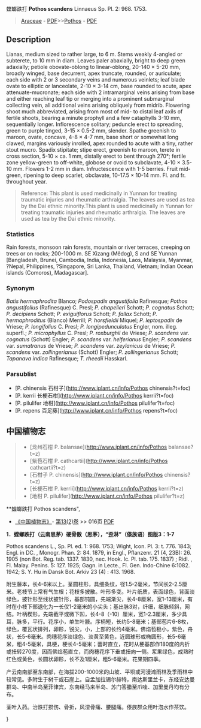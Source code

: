 螳螂跌打 **Pothos scandens** Linnaeus Sp. Pl. 2: 968. 1753.

> [Araceae](http://www.iplant.cn/info/Araceae?t=foc) - [PDF](http://www.iplant.cn/foc/pdf/Araceae.pdf)>>[Pothos](http://www.iplant.cn/info/Pothos?t=foc) - [PDF](http://www.iplant.cn/foc/pdf/Pothos.pdf)

## Description

Lianas, medium sized to rather large, to 6 m. Stems weakly 4-angled or subterete, to 10 mm in diam. Leaves paler abaxially, bright to deep green adaxially; petiole obovate-oblong to linear-oblong, 20-140 × 5-20 mm, broadly winged, base decurrent, apex truncate, rounded, or auriculate; each side with 2 or 3 secondary veins and numerous veinlets; leaf blade ovate to elliptic or lanceolate, 2-10 × 3-14 cm, base rounded to acute, apex attenuate-mucronate; each side with 2 intramarginal veins arising from base and either reaching leaf tip or merging into a prominent submarginal collecting vein, all additional veins arising obliquely from midrib. Flowering shoot much abbreviated, arising from most of mid- to distal leaf axils of fertile shoots, bearing a minute prophyll and a few cataphylls 3-10 mm, sequentially longer. Inflorescence solitary; peduncle erect to spreading, green to purple tinged, 3-15 × 0.5-2 mm, slender. Spathe greenish to maroon, ovate, concave, 4-8 × 4-7 mm, base short or somewhat long clawed, margins variously inrolled, apex rounded to acute with a tiny, rather stout mucro. Spadix stipitate; stipe erect, greenish to maroon, terete in cross section, 5-10 × ca. 1 mm, distally erect to bent through 270°; fertile zone yellow-green to off-white, globose or ovoid to subclavate, 4-10 × 3.5-10 mm. Flowers 1-2 mm in diam. Infructescence with 1-5 berries. Fruit mid-green, ripening to deep scarlet, obclavate, 10-17.5 × 10-14 mm. Fl. and fr. throughout year.

> Reference: 
> This plant is used medicinally in Yunnan for treating traumatic injuries and rheumatic arthralgia. The leaves are used as tea by the Dai ethnic minority.This plant is used medicinally in Yunnan for treating traumatic injuries and rheumatic arthralgia. The leaves are used as tea by the Dai ethnic minority.

### Statistics
Rain forests, monsoon rain forests, mountain or river terraces, creeping on trees or on rocks; 200-1000 m. SE Xizang (Mêdog), S and SE Yunnan [Bangladesh, Brunei, Cambodia, India, Indonesia, Laos, Malaysia, Myanmar, ?Nepal, Philippines, ?Singapore, Sri Lanka, Thailand, Vietnam; Indian Ocean islands (Comoros), Madagascar].

### Synonym
*Batis hermaphrodita* Blanco; *Podospadix angustifolia* Rafinesque; *Pothos angustifolius* (Rafinesque) C. Presl; *P. chapelieri* Schott; *P. cognatus* Schott; *P. decipiens* Schott; *P. exiguiflorus* Schott; *P. fallax* Schott; *P. hermaphroditus* (Blanco) Merrill; *P. horsfieldii* Miquel; *P. leptospadix* de Vriese; *P. longifolius* C. Presl; *P. longipedunculatus* Engler, nom. illeg. superfl.; *P. microphyllus* C. Presl; *P. roxburghii* de Vriese; *P. scandens* var. *cognatus* (Schott) Engler; *P. scandens* var. *helferianus* Engler; *P. scandens* var. *sumatranus* de Vriese; *P. scandens* var. *zeylanicus* de Vriese; *P. scandens* var. *zollingerianus* (Schott) Engler; *P. zollingerianus* Schott; *Tapanava indica* Rafinesque; *T. rheedii* Hasskarl.

### Parsublist

* [P.  chinensis  石柑子](http://www.iplant.cn/info/Pothos chinensis?t=foc)
* [P.  kerrii  长梗石柑](http://www.iplant.cn/info/Pothos kerrii?t=foc)
* [P.  pilulifer  地柑](http://www.iplant.cn/info/Pothos pilulifer?t=foc)
* [P.  repens  百足藤](http://www.iplant.cn/info/Pothos repens?t=foc)

## 中国植物志

> * [龙州石柑  P.  balansae](http://www.iplant.cn/info/Pothos balansae?t=z)
> * [紫苞石柑  P.  cathcartii](http://www.iplant.cn/info/Pothos cathcartii?t=z)
> * [石柑子  P.  chinensis](http://www.iplant.cn/info/Pothos chinensis?t=z)
> * [长梗石柑  P.  kerrii](http://www.iplant.cn/info/Pothos kerrii?t=z)
> * [地柑  P.  pilulifer](http://www.iplant.cn/info/Pothos pilulifer?t=z)

**蝗螂跌打 Pothos scandens",

* [《中国植物志》](http://www.iplant.cn/frps)- [第13(2)卷](http://www.iplant.cn/frps/vol/13(2)) >> 016页 [PDF](http://www.iplant.cn/frps/pdf/13(2)/016.pdf)

**1．螳螂跌打（云南思茅）硬骨散（思茅），“歪淋”（傣族语）图版3：1-7**

Pothos scandens L., Sp. Pl. ed. 1: 968. 1753; Wight, Icon. Pl. 3: t. 776. 1843; Engl. in DC. , Monogr. Phan. 2: 84. 1879, in Engl., Pflanzenr. 21 (4, 23B): 26. 1905 (non Bot. Reg. tab. 1337. 1830, nec. Hook. Ic. Pl. tab. 175. 1837) ; Ridl. , Fl. Malay. Penins. 5: 127. 1925; Gagn. in Lecte., Fl. Gen. Indo-Chine 6:1082. 1942; S. Y. Hu in Dansk Bot. Arkiv 23 (4) : 413. 1968.

附生藤本，长4-6米以上。茎圆柱形，具细条纹，径1.5-2毫米，节间长2-2.5厘米。老枝节上常有气生根；花枝多披散。叶形多变。叶片纸质，表面绿色，背面淡绿色，披针形至线状披针形，基部钝圆，先端渐尖，长4-8厘米，宽1-13厘米，有时在小枝下部退化为一长仅1-2毫米的小尖头；基出脉3对，纤细，细脉倾斜，网结。叶柄楔形，先端截平或微下凹，长4-8（-10）厘米，宽1-2.3厘米，多少具耳，脉多，平行。花序小，单生叶腋。序柄短，长约5-8毫米；基部苞片6-8枚，绿色，覆瓦状排列，卵形，锐尖，小，上部的长约4毫米。佛焰苞极小，紫色，舟状，长5-6毫米。肉穗花序淡绿色、淡黄至黄色，近圆球形或椭圆形，长5-6毫米，粗4-5毫米，具梗，梗长4-5毫米；蕾时直立，花时从梗基部作180度的内折或扭转270度，因而佛焰苞直立，而肉穗花序下垂或扭向一侧。浆果绿色，成熟时红色或黄色，长圆状卵形，长不及1厘米，粗5-6毫米。花果期四季。

产云南南部至东南部，在海拔200-1000米的山坡、平坝或河漫滩雨林及季雨林中较常见。多附生于树干或石崖上。自孟加拉锡尔赫特，南达斯里兰卡，东经安达曼群岛、中南半岛至菲律宾，东南经马来半岛、苏门答腊至爪哇、加里曼丹均有分布。

茎叶入药。治跌打损伤、骨折，风湿骨痛、腰腿痛。傣族群众用叶泡水作茶饮。

}